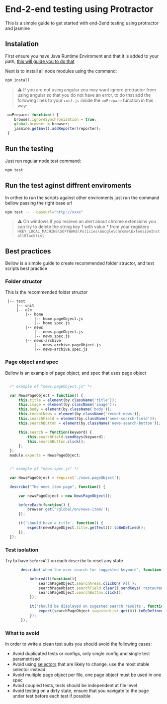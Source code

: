 # End-2-end testing using Protractor

This is a simple guide to get started with end-2end testing using protractor and jasmine

## Instalation

First ensure you have Java Runtime Enviroment and that it is added to your path, [this will guide you to do that](https://docs.oracle.com/javase/tutorial/essential/environment/paths.html)


Next is to install all node modules using the command:

```sh
npm install
```

> **⚠** If you are not using angular you may want ignore protractor from using angular so that you do not have an error, to do that add the following lines to your `conf.js` inside the `onPrepare` function in this way:

```js
 onPrepare: function() {
    browser.ignoreSynchronization = true;
    global.browser = browser;
    jasmine.getEnv().addReporter(reporter);
 }
```

## Run the testing

Just run regular node test command:

```sh
npm test
```

## Run the test aginst diffrent enviroments

In orther to run the scripts against other enviroments just run the command bellow passing the right base url 

```sh
npm test -- --baseUrl="http://xxxx"
```

> **⚠** On windows if you recieve an alert about chrome extensions you can try to delete the string key 1 with value * from your registery
> `HKEY_LOCAL_MACHINE\SOFTWARE\Policies\Google\Chrome\ExtensionInstallBlacklist`


## Best practices

Bellow is a simple guide to create recommended folder structor, and test scripts best practice

### Folder structor

This is the recommended folder structor

```dir
 |-- test
     |-- unit
     |-- e2e
         |-- home
             |-- home.pageObject.js
             |-- home.spec.js
         |-- news
             |-- news.pageObject.js
             |-- news.spec.js
         |-- news-archive
             |-- news-archive.pageObject.js
             |-- news-archive.spec.js
```

### Page object and spec

Bellow is an example of page object, and spec that uses page object

```js

  /* example of "news.pageObject.js" */

  var NewsPageObject = function() {
      this.title = element(by.className('title'));
      this.image = element(by.className('image'));
      this.body = element(by.className('body'));
      this.recentNews = element(by.className('recent-news'));
      this.searchField = element(by.className('news-search-field'));
      this.searchButton = element(by.className('news-search-button'));

      this.search = function(keyword) {
          this.searchField.sendKeys(keyword);
          this.searchButton.click();
      };
  };
  module.exports = NewsPageObject;


  /* example of "news.spec.js" */

  var NewsPageObject = require('./news.pageObject');

  describe("The news item page", function() {

      var newsPageObject = new NewsPageObject();

      beforeEach(function() {
          browser.get('/global/en/news-item/');
      });

      it('should have a title', function() {
          expect(newsPageObject.title.getText()).toBeDefined();
      });
  });
```

### Test isolation

Try to have `beforeAll` on each `describe` to reset any state

```js
       describe('when the user search for suggested keyword', function(){

           beforeAll(function(){
               searchPageObject.searchAreas.clickOn('All');
               searchPageObject.searchField.clear().sendKeys('restaurant menu');
               searchPageObject.searchButton.click();
           });

           it('should be displayed on sugested search results', function(){
               expect(searchPageObject.sugestedList.get(0)).toBeDefined();
           });
       });
```

### What to avoid

In order to write a clean test suits you should avoid the following cases:

- Avoid duplicated tests or configs, only single config and single test parametrised
- Avoid using [selectors](https://github.com/angular/protractor/blob/master/docs/locators.md) that are likely to change, use the most stable selector instead
- Avoid multiple page object per file, one page object must be used in one spec
- Avoid coupled tests, tests should be independent at file level
- Avoid testing on a dirty state, ensure that you navigate to the page under test before each test if possible